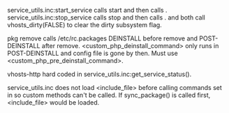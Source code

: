 service_utils.inc:start_service calls <rcfile> start and then calls <startcmd>.
service_utils.inc:stop_service calls <rcfile> stop and then calls <stopcmd>.
<startcmd> and <stopcmd> both call vhosts_dirty(FALSE) to clear the dirty subsystem flag.

pkg remove calls /etc/rc.packages <name> DEINSTALL before remove and POST-DEINSTALL after remove.
<custom_php_deinstall_command> only runs in POST-DEINSTALL and config file is gone by then.
Must use <custom_php_pre_deinstall_command>.

vhosts-http hard coded in service_utils.inc:get_service_status().

service_utils.inc does not load <include_file> before calling commands set 
in <service> so custom methods can't be called.  If sync_package() is called
first, <include_file> would be loaded.
 